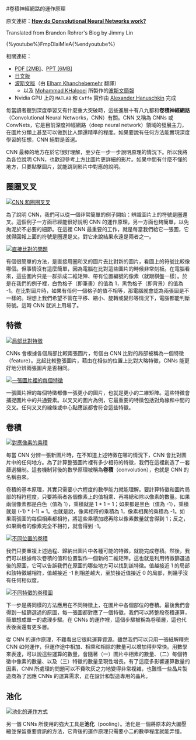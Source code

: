 #卷積神經網路的運作原理

原文連結：[**How do Convolutional Neural Networks work?**](https://brohrer.github.io/how_convolutional_neural_networks_work.html)

Translated from Brandon Rohrer's Blog by Jimmy Lin

{%youtube%}FmpDIaiMIeA{%endyoutube%}

相關連結：
* [PDF [2MB]](https://github.com/brohrer/public-hosting/raw/master/How_CNNs_work.pdf)、[PPT [6MB]](https://github.com/brohrer/public-hosting/blob/master/how_CNNs_work.pptx?raw=true)
* [日文版](http://postd.cc/how-do-convolutional-neural-networks-work/)
* [波斯文版](https://elham-khanche.github.io/blog/HowCNNsWork/)（由 [Elham Khanchebemehr](https://www.linkedin.com/in/elham-khanchebemehr-b679547b/) 翻譯）
    * 以及 [Mohammad KHalooei](https://www.linkedin.com/in/khalooei/) 所製作的[波斯文簡報](http://www.slideshare.net/khalooei/ss-70486910)
* Nvidia GPU 上的 `MATLAB` 和 `Caffe` 實作由 [Alexander Hanuschkin](http://www.optophysiology.uni-freiburg.de/labmembers/hanuschkin) 完成

每當讀者聽到深度學習又有什麼重大突破時，這些進展十有八九都和**卷積神經網路**（Convolutional Neural Networks，CNN）有關。CNN 又稱為 CNNs 或 ConvNets，它是目前深度神經網路（deep neural network）領域的發展主力，在圖片分類上甚至可以做到比人類還精準的程度。如果要說有任何方法能實現深度學習的狂想，CNN 絕對是首選。

CNN 最棒的地方在於它很好理解，至少在一步一步說明原理的情況下。所以我將為各位說明 CNN，也歡迎參考上方比圖片更詳細的影片。如果中間有什麼不懂的地方，只要點擊圖片，就能跳到影片中對應的說明。

## 圈圈叉叉

[![](http://brohrer.github.io/images/cnn1.png "CNN 和圈圈叉叉")](https://youtu.be/FmpDIaiMIeA?t=1m43s)

為了說明 CNN，我們可以從一個非常簡單的例子開始：辨識圖片上的符號是圈還叉。這個例子一方面已經能很好說明 CNN 的運作原理，另一方面也夠簡單，以免拘泥於不必要的細節。在這裡 CNN 最重要的工作，就是每當我們給它一張圖，它就得回報上面的符號是圈還是叉。對它來說結果永遠是兩者之一。

[![](http://brohrer.github.io/images/cnn2.png "直接比對的問題")](https://youtu.be/FmpDIaiMIeA?t=3m05s)

有個很簡單的方法，是直接用圈和叉的圖片去比對新的圖片，看圖上的符號比較像哪個。但事情沒有這麼簡單，因為電腦在比對這些圖片的時候非常刻板。在電腦看來，這些圖片只是一群排成二維矩陣、帶有位置編號的像素（就跟棋盤一樣）。於是在我們的例子裡，白色格子（即筆畫）的值為 1，黑色格子（即背景）的值為 -1。在比對圖片時，如果有任何一個格子的值不相等，那電腦就會認為兩張圖是不一樣的。理想上我們希望不管在平移、縮小、旋轉或變形等情況下，電腦都能判斷符號。這時 CNN 就派上用場了。

## 特徵

[![](http://brohrer.github.io/images/cnn3.png "局部比對特徵")](https://youtu.be/FmpDIaiMIeA?t=3m59s)

CNNs 會根據各個局部比較兩張圖片，每個由 CNN 比對的局部被稱為一個特徵（feature）。比起比較整張圖片，藉由在相似的位置上比對大略特徵，CNNs 能更好地分辨兩張圖片是否相同。

[![](http://brohrer.github.io/images/cnn4.png "一張圖片裡的每個特徵")](https://youtu.be/FmpDIaiMIeA?t=4m20s)

一張圖片裡的每個特徵都像一張更小的圖片，也就是更小的二維矩陣。這些特徵會捕捉圖片中的共通要素。以叉叉的圖片為例，它最重要的特徵包括對角線和中間的交叉。任何叉叉的線條或中心點應該都會符合這些特徵。

## 卷積

[![](http://brohrer.github.io/images/cnn5.png "對應像素的乘積")](https://youtu.be/FmpDIaiMIeA?t=4m55s)

每當 CNN 分辨一張新圖片時，在不知道上述特徵在哪的情況下，CNN 會比對圖片中的任何地方。為了計算整張圖片裡有多少相符的特徵，我們在這裡創造了一套篩選機制。這套機制背後的數學原理被稱為**卷積**（convolution），也就是 CNN 的名稱由來。

卷積的基本原理，其實只需要小六程度的數學能力就能理解。要計算特徵和圖片局部的相符程度，只要將兩者各個像素上的值相乘、再將總和除以像素的數量。如果兩個像素都是白色（值為 1），乘積就是 1 \* 1 = 1；如果都是黑色（值為 -1），乘積就是 (-1) \* (-1) = 1。也就是說，像素相符的乘積為 1，像素相異的乘積為 -1。如果兩張圖的每個相素都相符，將這些乘積加總再除以像素數量就會得到 1；反之，如果兩者的像素完全不相符，就會得到 -1。


[![](http://brohrer.github.io/images/cnn6.png "不同位置的卷積")](https://youtu.be/FmpDIaiMIeA?t=7m20s)

我們只要重複上述過程、歸納出圖片中各種可能的特徵，就能完成卷積。然後，我們可以根據每次卷積的值和位置製作一個新的二維矩陣。這也就是利用特徵篩選過後的原圖，它可以告訴我們在原圖的哪些地方可以找到該特徵。值越接近 1 的局部和該特徵越相符，值越接近 -1 則相差越大，至於接近值接近 0 的局部，則幾乎沒有任何相似度。

[![](http://brohrer.github.io/images/cnn7.png "不同特徵的卷積圖")](https://youtu.be/FmpDIaiMIeA?t=8m20s)

下一步是將同樣的方法應用在不同特徵上，在圖片中各個部位的卷積。最後我們會得到一組篩選過的原圖，每一張圖都對應了一個特徵。我們可以將整段卷積運算，簡單想成單一的處理步驟。在 CNNs 的運作裡，這個步驟被稱為卷積層，這也代表後面還有更多層。

從 CNN 的運作原理，不難看出它很耗運算資源。雖然我們可以只用一張紙解釋完 CNN 如何運作，但運作途中相加、相乘和相除的數量可以增加得非常快。用數學來表達，可以說這些運算的數量，會隨著（一）圖片中相素的數量、（二）每個特徵中像素的數量、以及（三）特徵的數量呈現性增長。有了這麼多影響運算數量的因素，CNN 所處理的問題可以不費吹灰之力地變得非常複雜，也難怪一些晶片製造商為了因應 CNNs 的運算需求，正在設計和製造專用的晶片。

## 池化

[![](http://brohrer.github.io/images/cnn8.png "池化的運作方式")](https://youtu.be/FmpDIaiMIeA?t=8m20s)

另一個 CNNs 所使用的強大工具是**池化**（pooling）。池化是一個將原本的大圖壓縮並保留重要資訊的方法，它背後的運作原理只需要小二的數學程度就能弄懂。
